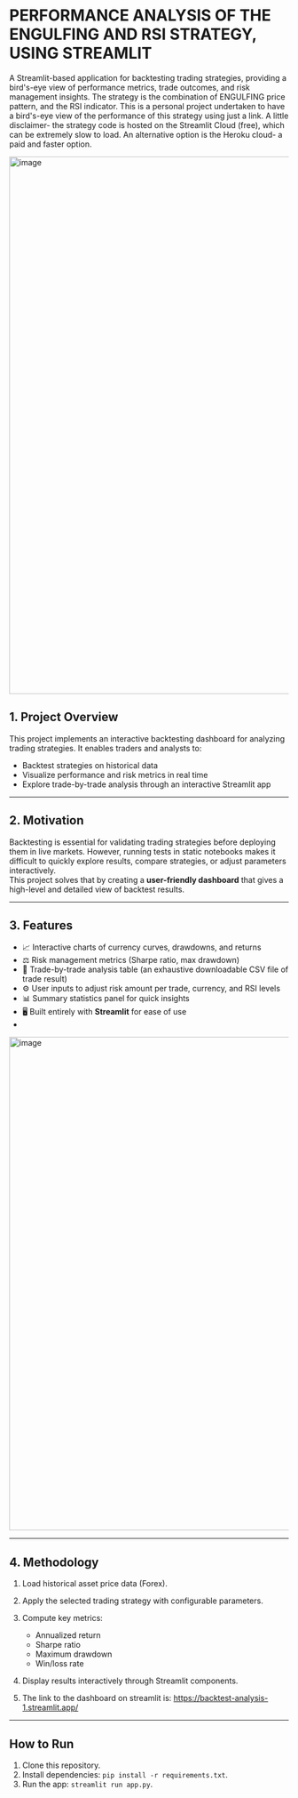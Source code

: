 # PERFORMANCE ANALYSIS OF THE ENGULFING AND RSI STRATEGY, USING STREAMLIT 
A Streamlit-based application for backtesting trading strategies, providing a bird's-eye view of performance metrics, trade outcomes, and risk management insights. The strategy is the combination of ENGULFING price pattern, and the RSI indicator. This is a personal project undertaken to have a bird's-eye view of the performance of this strategy using just a link. A little disclaimer- the strategy code is hosted on the Streamlit Cloud (free), which can be extremely slow to load. An alternative option is the Heroku cloud- a paid and faster option.


<img width="1915" height="967" alt="image" src="https://github.com/user-attachments/assets/7fa4ef18-8608-40a8-8880-d96c528e6513" />



## 1. Project Overview
This project implements an interactive backtesting dashboard for analyzing trading strategies. 
It enables traders and analysts to:
- Backtest strategies on historical data
- Visualize performance and risk metrics in real time
- Explore trade-by-trade analysis through an interactive Streamlit app

---

## 2. Motivation
Backtesting is essential for validating trading strategies before deploying them in live markets. 
However, running tests in static notebooks makes it difficult to quickly explore results, compare strategies, 
or adjust parameters interactively.  
This project solves that by creating a **user-friendly dashboard** that gives a high-level and detailed view of backtest results.

---

## 3. Features
- 📈 Interactive charts of currency curves, drawdowns, and returns
- ⚖️ Risk management metrics (Sharpe ratio, max drawdown)
- 🔎 Trade-by-trade analysis table (an exhaustive downloadable CSV file of trade result)
- ⚙️ User inputs to adjust risk amount per trade, currency, and RSI levels
- 📊 Summary statistics panel for quick insights
- 🖥️ Built entirely with **Streamlit** for ease of use
- 
<img width="1919" height="888" alt="image" src="https://github.com/user-attachments/assets/e261e6f7-8eea-4251-926d-27fe8b019452" />

---

## 4. Methodology
1. Load historical asset price data (Forex).  
2. Apply the selected trading strategy with configurable parameters.  
3. Compute key metrics:
   - Annualized return
   - Sharpe ratio
   - Maximum drawdown
   - Win/loss rate  
4. Display results interactively through Streamlit components.

5. The link to the dashboard on streamlit is: https://backtest-analysis-1.streamlit.app/


---


## How to Run
1. Clone this repository.
2. Install dependencies: `pip install -r requirements.txt`.
3. Run the app: `streamlit run app.py`.

